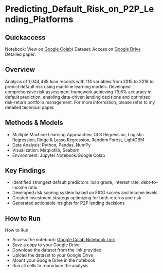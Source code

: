 # Predicting_Default_Risk_on_P2P_Lending_Platforms

## Quickaccess
Notebook: View on [Google Colab]([url](https://colab.research.google.com/drive/10LFjHiKmcD4RJads9YxdNpkDIftROG58?usp=sharing)))
Dataset: Access on [Google Drive]([url](https://drive.google.com/drive/folders/1jYKJ5yzha8XTa46jDtVz8SuZKivsdZ7b?usp=sharing))
Detailed paper: 

## Overview
Analysis of 1,044,488 loan records with 114 variables from 2015 to 2018 to predict default risk using machine learning models. Developed comprehensive risk assessment framework achieving 79.6% accuracy in default prediction, enabling data-driven lending decisions and optimized risk-return portfolio management. For more information, please refer to my detailed technical paper.


## Methods & Models
- Multiple Machine Learning Approaches: OLS Regression, Logistic Regression, Ridge & Lasso Regression, Random Forest, LightGBM 
- Data Analysis: Python, Pandas, NumPy
- Visualization: Matplotlib, Seaborn
- Environment: Jupyter Notebook/Google Colab


## Key Findings
- Identified strongest default predictors: loan grade, interest rate, debt-to-income ratio
- Developed risk scoring system based on FICO scores and income levels
- Created investment strategy optimizing for both returns and risk
- Generated actionable insights for P2P lending decisions

## How to Run

How to Run

- Access the notebook: [Google Colab Notebook Link]([url](https://colab.research.google.com/drive/10LFjHiKmcD4RJads9YxdNpkDIftROG58?usp=sharing))
- Save a copy to your Google Drive
- Download the dataset from the link provided
- Upload the dataset to your Google Drive
- Mount your Google Drive in the notebook
- Run all cells to reproduce the analysis


